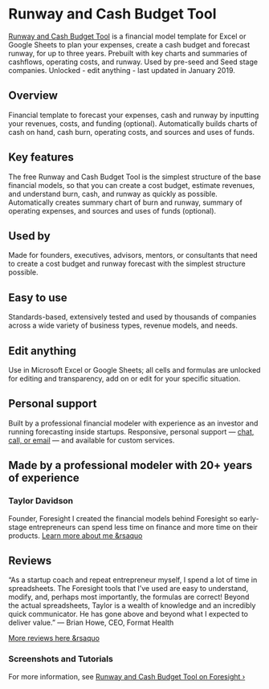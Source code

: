 # Runway and Cash Budget Tool

[Runway and Cash Budget Tool](https://foresight.is/runway-cash-forecasting) is a financial model template for Excel or Google Sheets to plan your expenses, create a cash budget and forecast runway, for up to three years. Prebuilt with key charts and summaries of cashflows, operating costs, and runway. Used by pre-seed and Seed stage companies. Unlocked - edit anything - last updated in January 2019.

## Overview
Financial template to forecast your expenses, cash and runway by inputting your revenues, costs, and funding (optional). Automatically builds charts of cash on hand, cash burn, operating costs, and sources and uses of funds.

## Key features
The free Runway and Cash Budget Tool is the simplest structure of the base financial models, so that you can create a cost budget, estimate revenues, and understand burn, cash, and runway as quickly as possible. Automatically creates summary chart of burn and runway, summary of operating expenses, and sources and uses of funds (optional).

## Used by
Made for founders, executives, advisors, mentors, or consultants that need to create a cost budget and runway forecast with the simplest structure possible.

## Easy to use
Standards-based, extensively tested and used by thousands of companies across a wide variety of business types, revenue models, and needs.

## Edit anything
Use in Microsoft Excel or Google Sheets; all cells and formulas are unlocked for editing and transparency, add on or edit for your specific situation.

## Personal support
Built by a professional financial modeler with experience as an investor and running forecasting inside startups. Responsive, personal support — [chat, call, or email](https://foresight.is/learn/contact) — and available for custom services.

## Made by a professional modeler with 20+ years of experience

### Taylor Davidson
Founder, Foresight
I created the financial models behind Foresight so early-stage entrepreneurs can spend less time on finance and more time on their products. [Learn more about me &rsaquo](https://foresight.is/purpose)

## Reviews
“As a startup coach and repeat entrepreneur myself, I spend a lot of time in spreadsheets. The Foresight tools that I’ve used are easy to understand, modify, and, perhaps most importantly, the formulas are correct! Beyond the actual spreadsheets, Taylor is a wealth of knowledge and an incredibly quick communicator. He has gone above and beyond what I expected to deliver value.”
— Brian Howe, CEO, Format Health

[More reviews here &rsaquo](https://foresight.is/users)

### Screenshots and Tutorials
For more information, see [Runway and Cash Budget Tool on Foresight &rsaquo;](https://foresight.is/runway-cash-forecasting)
